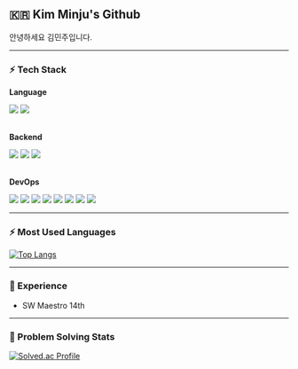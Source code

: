 <h2 align="left">🇰🇷 Kim Minju's Github </h2>

안녕하세요 김민주입니다.

---

<h3 align="left">⚡️ Tech Stack </h3>
<div align=left> 

  <p><strong>Language</strong></p>  
  <img src="https://img.shields.io/badge/-Java-red?style=flat&logo=java&logoColor=white"> 
  <img src="https://img.shields.io/badge/-Python-blue?style=flat&logo=python&logoColor=white">
  <br/><br/>
  
  
  <p><strong>Backend</strong></p>
  <img src="https://img.shields.io/badge/spring-6DB33F?style=for-the-badge&logo=spring&logoColor=white"> 
  <img src="https://img.shields.io/badge/mysql-4479A1?style=for-the-badge&logo=mysql&logoColor=white"> 
  <img src="https://img.shields.io/badge/Redis-D9281A?style=for-the-badge&logo=Redis&logoColor=white">
  <br/><br/>
  
  <p><strong>DevOps</strong></p>
  
  <img src="https://img.shields.io/badge/AWS-232F3E?style=for-the-badge&logo=amazonaws&logoColor=white"> 
  <img src="https://img.shields.io/badge/githubactions-2B8CFF?style=for-the-badge&logo=githubactions&logoColor=white"> 
  <img src="https://img.shields.io/badge/docker-2668EF?style=for-the-badge&logo=docker&logoColor=white"> 
  <img src="https://img.shields.io/badge/EC2-FF9900?style=for-the-badge&logo=amazonaws&logoColor=white">
  <img src="https://img.shields.io/badge/RDS-527FFF?style=for-the-badge&logo=amazonrds&logoColor=white">
  <img src="https://img.shields.io/badge/VPC-FF4F8B?style=for-the-badge&logo=amazonaws&logoColor=white">
  <img src="https://img.shields.io/badge/ECR-FF9900?style=for-the-badge&logo=amazonecr&logoColor=white">
  <img src="https://img.shields.io/badge/S3-569A31?style=for-the-badge&logo=amazons3&logoColor=white">


</div>

---
<h3 align="left">⚡️ Most Used Languages </h3>

[![Top Langs](https://github-readme-stats.vercel.app/api/top-langs/?username=miiiinju1)](https://github.com/anuraghazra/github-readme-stats)

---

<h3 align="left">🚀 Experience </h3>

- SW Maestro 14th

---
 
<h3 align="left">📌 Problem Solving Stats </h3>

  [![Solved.ac Profile](http://mazassumnida.wtf/api/v2/generate_badge?boj=gms07073)](https://solved.ac/gms07073/)
